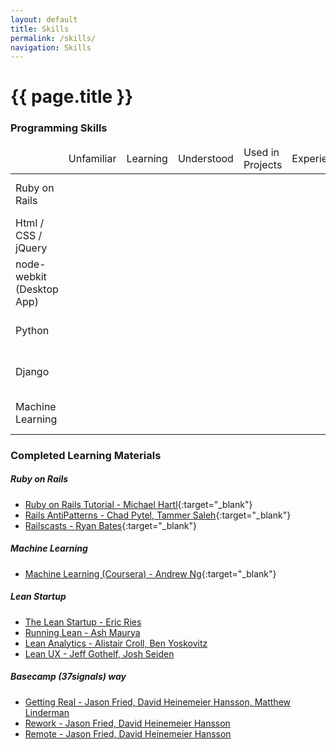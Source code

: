 ```yaml
---
layout: default
title: Skills
permalink: /skills/
navigation: Skills
---
```


# {{ page.title }}


<h3 class="section">Programming Skills</h3>

<div class="row">
  <div class="col-sm-10 col-sm-offset-1">
    <table class="table small">
      <thead>
        <tr>
          <td class="col-sm-2"></td>
          <td class="col-sm-2 text-center">Unfamiliar</td>
          <td class="col-sm-2 text-center">Learning</td>
          <td class="col-sm-2 text-center">Understood</td>
          <td class="col-sm-2 text-center">Used in Projects</td>
          <td class="col-sm-2 text-center">Experienced</td>
        </tr>
      </thead>
      <tbody>
        <tr>
          <td class="col-sm-2">Ruby on Rails</td>
          <td colspan="5" class="col-sm-10">
            <div class="progress">
              <div class="progress-bar" role="progressbar" aria-valuemax="100" style="width: 100%; height: 60px;">
              </div>
            </div>
          </td>
        </tr>
        <tr>
          <td class="col-sm-2">Html / CSS / jQuery</td>
          <td colspan="5" class="col-sm-10">
            <div class="progress">
              <div class="progress-bar" role="progressbar" aria-valuemax="100" style="width: 100%; height: 60px;">
              </div>
            </div>
          </td>
        </tr>
        <tr>
          <td class="col-sm-2">node-webkit (Desktop App)</td>
          <td colspan="5" class="col-sm-10">
            <div class="progress">
              <div class="progress-bar" role="progressbar" aria-valuemax="100" style="width: 80%; height: 60px;">
              </div>
            </div>
          </td>
        </tr>
        <tr>
          <td class="col-sm-2">Python</td>
          <td colspan="5" class="col-sm-10">
            <div class="progress">
              <div class="progress-bar" role="progressbar" aria-valuemax="100" style="width: 60%; height: 60px;">
              </div>
            </div>
          </td>
        </tr>
        <tr>
          <td class="col-sm-2">Django</td>
          <td colspan="5" class="col-sm-10">
            <div class="progress">
              <div class="progress-bar" role="progressbar" aria-valuemax="100" style="width: 60%; height: 60px;">
              </div>
            </div>
          </td>
        </tr>
        <tr>
          <td class="col-sm-2">Machine Learning</td>
          <td colspan="5" class="col-sm-10">
            <div class="progress">
              <div class="progress-bar" role="progressbar" aria-valuemax="100" style="width: 40%; height: 60px;">
              </div>
            </div>
          </td>
        </tr>
      </tbody>
    </table>    
  </div>
</div>

<h3 class="section">Completed Learning Materials</h3>

##### Ruby on Rails
- [Ruby on Rails Tutorial - Michael Hartl](https://www.railstutorial.org/){:target="_blank"}
- [Rails AntiPatterns - Chad Pytel, Tammer Saleh](http://railsantipatterns.com/){:target="_blank"}
- [Railscasts - Ryan Bates](http://railscasts.com/){:target="_blank"}

##### Machine Learning
- [Machine Learning (Coursera) - Andrew Ng](https://www.coursera.org/course/ml){:target="_blank"}

##### Lean Startup
- [The Lean Startup - Eric Ries](http://theleanstartup.com/)
- [Running Lean - Ash Maurya](http://runninglean.co/)
- [Lean Analytics - Alistair Croll, Ben Yoskovitz](http://leananalyticsbook.com/)
- [Lean UX - Jeff Gothelf, Josh Seiden](http://www.amazon.com/Lean-UX-Applying-Principles-Experience/dp/1449311652)

##### Basecamp (37signals) way
- [Getting Real - Jason Fried, David Heinemeier Hansson, Matthew Linderman](https://gettingreal.37signals.com/)
- [Rework - Jason Fried, David Heinemeier Hansson](http://37signals.com/rework/)
- [Remote - Jason Fried, David Heinemeier Hansson](http://37signals.com/remote/)
